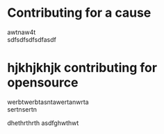 
<div>
  <h1>
    Contributing for a cause</h1>
  </h1>
  </div>awtnaw4t
<div>sdfsdfsdfsdfasdf
  <h1>hjkhjkhjk
    contributing for opensource</h1>
  </h1>werbtwerbtasntawertanwrta
  </div>sertnsertn

dhethrthrth
asdfghwthwt
